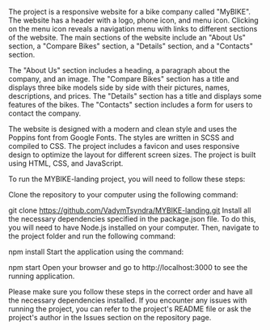 The project is a responsive website for a bike company called "MyBIKE". The website has a header with a logo, phone icon, and menu icon. Clicking on the menu icon reveals a navigation menu with links to different sections of the website. The main sections of the website include an "About Us" section, a "Compare Bikes" section, a "Details" section, and a "Contacts" section.

The "About Us" section includes a heading, a paragraph about the company, and an image. The "Compare Bikes" section has a title and displays three bike models side by side with their pictures, names, descriptions, and prices. The "Details" section has a title and displays some features of the bikes. The "Contacts" section includes a form for users to contact the company.

The website is designed with a modern and clean style and uses the Poppins font from Google Fonts. The styles are written in SCSS and compiled to CSS. The project includes a favicon and uses responsive design to optimize the layout for different screen sizes. The project is built using HTML, CSS, and JavaScript.

To run the MYBIKE-landing project, you will need to follow these steps:

Clone the repository to your computer using the following command:

git clone https://github.com/VadymTsyndra/MYBIKE-landing.git
Install all the necessary dependencies specified in the package.json file. To do this, you will need to have Node.js installed on your computer. Then, navigate to the project folder and run the following command:

npm install
Start the application using the command:

npm start
Open your browser and go to http://localhost:3000 to see the running application.

Please make sure you follow these steps in the correct order and have all the necessary dependencies installed. If you encounter any issues with running the project, you can refer to the project's README file or ask the project's author in the Issues section on the repository page.
